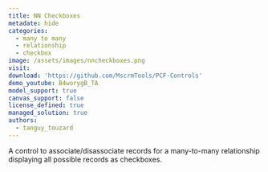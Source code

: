 ```yaml
---
title: NN Checkboxes
metadate: hide
categories:
  - many to many
  - relationship
  - checkbox
image: /assets/images/nncheckboxes.png
visit: 
download: 'https://github.com/MscrmTools/PCF-Controls'
demo_youtube: B4worygB_TA
model_support: true
canvas_support: false
license_defined: true
managed_solution: true
authors:
  - tanguy_touzard
---
```


A control to associate/disassociate records for a many-to-many relationship displaying all possible records as checkboxes.
